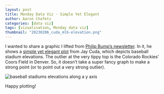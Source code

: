 ```yaml
---
layout: post
title: Monday Data Viz - Simple Yet Elegant
author: Aaron Chafetz
categories: [data viz]
tags: [vizualisation, Monday data viz]
thumbnail: "20230206_cuda_mlb-elevation.png"
---
```


I wanted to share a graphic I lifted from [Philip Bump’s newsletter](https://www.washingtonpost.com/newsletters/how-to-read-this-chart/). In it, he shows a [simple yet elegant plot](https://twitter.com/JayCuda/status/1615921344054525954) from Jay Cuda, which depicts baseball stadium elevations. The outlier at the very tippy top is the Colorado Rockies’ Coors Field in Denver. So, it doesn’t take a super fancy graph to make a strong point (or to point out a very strong outlier).

![baseball stadiums elevations along a y axis](/assets/images/posts/20230206_cuda_mlb-elevation.pngg)

Happy plotting!